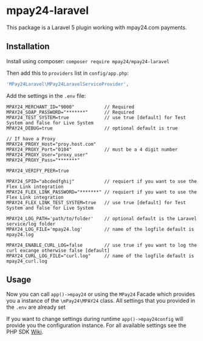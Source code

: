 # mpay24-laravel

This package is a Laravel 5 plugin working with mpay24.com payments.

## Installation

Install using composer:
`composer require mpay24/mpay24-laravel`

Then add this to `providers` list in `config/app.php`:
```php
'MPay24Laravel\MPay24LaravelServiceProvider',
```

Add the settings in the `.env` file:
```
MPAY24_MERCHANT_ID="9000"           // Required
MPAY24_SOAP_PASSWORD="*******"      // Required
MPAY24_TEST_SYSTEM=true             // use true [default] for Test System and false for Live System
MPAY24_DEBUG=true                   // optional default is true

// If have a Proxy 
MPAY24_PROXY_Host="proy.host.com"
MPAY24_PROXY_Port="0104"            // must be a 4 digit number
MPAY24_PROXY_User="proxy_user"
MPAY24_PROXY_Pass="*******"
    		
MPAY24_VERIFY_PEER=true
    		
MPAY24_SPID="abcdedfghij"           // requiert if you want to use the Flex Link integration 
MPAY24_FLEX_LINK_PASSWORD="*******" // requiert if you want to use the Flex Link integration
MPAY24_FLEX_LINK_TEST_SYSTEM=true   // use true [default] for Test System and false for Live System 
    		
MPAY24_LOG_PATH='path/to/folder'    // optional default is the Laravel service/log folder
MPAY24_LOG_FILE='mpay24.log'        // name of the logfile default is mpay24.log
    		
MPAY24_ENABLE_CURL_LOG=false        // use true if you want to log the curl excange otherwise false [default] 
MPAY24_CURL_LOG_FILE="curl.log"     // name of the logfile default is mpay24_curl.log

```

## Usage

Now you can call `app()->mpay24` or using the `MPay24` Facade which provides you a instance of the `\mPay24\MPAY24` class.
All settings that you provided in the `.env` are already set

If you want to change settings during runtime `app()->mpay24config` will provide you the configuration instance.
For all available settings see the PHP SDK [Wiki](https://github.com/mpay24/mpay24-php/wiki/Configuring-the-php-sdk).
